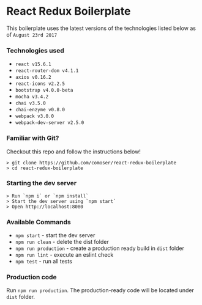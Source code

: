 # React Redux Boilerplate

This boilerplate uses the latest versions of the technologies listed below as of `August 23rd 2017`

### Technologies used

- `react v15.6.1`
- `react-router-dom v4.1.1`
- `axios v0.16.2`
- `react-icons v2.2.5`
- `bootstrap v4.0.0-beta`
- `mocha v3.4.2`
- `chai v3.5.0`
- `chai-enzyme v0.8.0`
- `webpack v3.0.0`
- `webpack-dev-server v2.5.0`

### Familiar with Git?

Checkout this repo and follow the instructions below!

```
> git clone https://github.com/comoser/react-redux-boilerplate
> cd react-redux-boilerplate
```

### Starting the dev server

```
> Run `npm i` or `npm install`
> Start the dev server using `npm start`
> Open http://localhost:8080
```

### Available Commands

- `npm start` - start the dev server
- `npm run clean` - delete the dist folder
- `npm run production` - create a production ready build in `dist` folder
- `npm run lint` - execute an eslint check
- `npm test` - run all tests

### Production code

Run `npm run production`. The production-ready code will be located under `dist` folder.